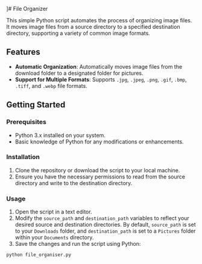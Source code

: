 ]# File Organizer

This simple Python script automates the process of organizing image files. It moves image files from a source directory to a specified destination directory, supporting a variety of common image formats.

## Features

- **Automatic Organization**: Automatically moves image files from the download folder to a designated folder for pictures.
- **Support for Multiple Formats**: Supports `.jpg`, `.jpeg`, `.png`, `.gif`, `.bmp`, `.tiff`, and `.webp` file formats.

## Getting Started

### Prerequisites

- Python 3.x installed on your system.
- Basic knowledge of Python for any modifications or enhancements.

### Installation

1. Clone the repository or download the script to your local machine.
2. Ensure you have the necessary permissions to read from the source directory and write to the destination directory.

### Usage

1. Open the script in a text editor.
2. Modify the `source_path` and `destination_path` variables to reflect your desired source and destination directories. By default, `source_path` is set to your `Downloads` folder, and `destination_path` is set to a `Pictures` folder within your `Documents` directory.
3. Save the changes and run the script using Python:

```bash
python file_organiser.py
